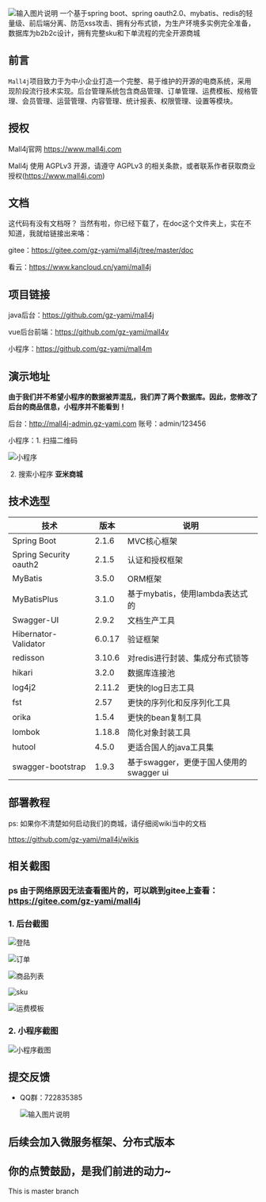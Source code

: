 ![输入图片说明](https://images.gitee.com/uploads/images/2019/0711/174845_6db7724e_5094767.png "屏幕截图.png")
一个基于spring boot、spring oauth2.0、mybatis、redis的轻量级、前后端分离、防范xss攻击、拥有分布式锁，为生产环境多实例完全准备，数据库为b2b2c设计，拥有完整sku和下单流程的完全开源商城


## 前言

`Mall4j`项目致力于为中小企业打造一个完整、易于维护的开源的电商系统，采用现阶段流行技术实现。后台管理系统包含商品管理、订单管理、运费模板、规格管理、会员管理、运营管理、内容管理、统计报表、权限管理、设置等模块。

## 授权

Mall4j官网 https://www.mall4j.com

Mall4j 使用 AGPLv3 开源，请遵守 AGPLv3 的相关条款，或者联系作者获取商业授权(https://www.mall4j.com)

## 文档

这代码有没有文档呀？ 当然有啦，你已经下载了，在doc这个文件夹上，实在不知道，我就给链接出来咯：

gitee：https://gitee.com/gz-yami/mall4j/tree/master/doc

看云：https://www.kancloud.cn/yami/mall4j

## 项目链接

java后台：https://github.com/gz-yami/mall4j

vue后台前端：https://github.com/gz-yami/mall4v

小程序：https://github.com/gz-yami/mall4m

## 演示地址

 **由于我们并不希望小程序的数据被弄混乱，我们弄了两个数据库。因此，您修改了后台的商品信息，小程序并不能看到！** 

后台：<http://mall4j-admin.gz-yami.com>  账号：admin/123456

小程序：1. 扫描二维码

![小程序](https://github.com/gz-yami/mall4j/raw/master/screenshot/miniQrcode.jpg)

​		2. 搜索小程序 **亚米商城** 

## 技术选型

| 技术                   | 版本   | 说明                                    |
| ---------------------- | ------ | --------------------------------------- |
| Spring Boot            | 2.1.6  | MVC核心框架                             |
| Spring Security oauth2 | 2.1.5  | 认证和授权框架                          |
| MyBatis                | 3.5.0  | ORM框架                                 |
| MyBatisPlus            | 3.1.0  | 基于mybatis，使用lambda表达式的         |
| Swagger-UI             | 2.9.2  | 文档生产工具                            |
| Hibernator-Validator   | 6.0.17 | 验证框架                                |
| redisson               | 3.10.6 | 对redis进行封装、集成分布式锁等         |
| hikari                 | 3.2.0  | 数据库连接池                            |
| log4j2                 | 2.11.2 | 更快的log日志工具                       |
| fst                    | 2.57   | 更快的序列化和反序列化工具              |
| orika                  | 1.5.4  | 更快的bean复制工具                      |
| lombok                 | 1.18.8 | 简化对象封装工具                        |
| hutool                 | 4.5.0  | 更适合国人的java工具集                  |
| swagger-bootstrap      | 1.9.3  | 基于swagger，更便于国人使用的swagger ui |



## 部署教程

ps: 如果你不清楚如何启动我们的商城，请仔细阅wiki当中的文档


https://github.com/gz-yami/mall4j/wikis

## 相关截图


### ps 由于网络原因无法查看图片的，可以跳到gitee上查看：<https://gitee.com/gz-yami/mall4j> 


### 1. 后台截图

![登陆](https://gitee.com/gz-yami/mall4j/raw/master/screenshot/login.png)

![订单](https://github.com/gz-yami/mall4j/raw/master/screenshot/order.png)

![商品列表](https://github.com/gz-yami/mall4j/raw/master/screenshot/prodList.png)

![sku](https://github.com/gz-yami/mall4j/raw/master/screenshot/sku.png)

![运费模板](https://github.com/gz-yami/mall4j/raw/master/screenshot/transport.png)



### 2. 小程序截图

![小程序截图](https://images.gitee.com/uploads/images/2019/0706/085234_4eb7509b_5094767.jpeg "小程序截图")

## 提交反馈

- QQ群：722835385

  ![输入图片说明](https://images.gitee.com/uploads/images/2019/0723/094927_e686539d_5094767.jpeg "微信图片_20190723091006.jpg")


## 后续会加入微服务框架、分布式版本

## 你的点赞鼓励，是我们前进的动力~


This is master branch
